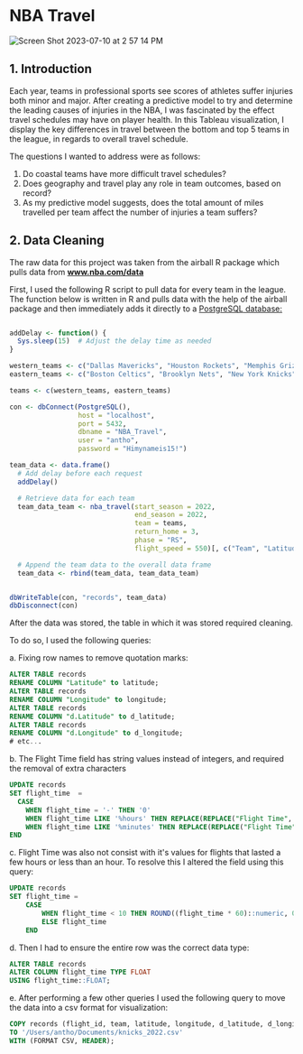 # NBA Travel
![Screen Shot 2023-07-10 at 2 57 14 PM](https://github.com/adc1021/NBA-Travel-/assets/111291271/04993a9a-f49d-4eee-800b-01b2969c44cb)


## 1. Introduction
Each year, teams in professional sports see scores of athletes suffer injuries both minor and major. After creating a predictive model to try and determine the leading causes of injuries in the NBA, I was fascinated by the effect travel schedules may have on player health. In this Tableau visualization, I display the key differences in travel between the bottom and top 5 teams in the league, in regards to overall travel schedule. 

The questions I wanted to address were as follows: 
1. Do coastal teams have more difficult travel schedules?
2. Does geography and travel play any role in team outcomes, based on record?
3. As my predictive model suggests, does the total amount of miles travelled per team affect the number of injuries a team suffers?

## 2. Data Cleaning
The raw data for this project was taken from the airball R package which pulls data from __www.nba.com/data__ 

First, I used the following R script to pull data for every team in the league. The function below is written in R and pulls data with the help of the airball package and then immediately adds it directly to a <ins>PostgreSQL<ins> database: 

```R

addDelay <- function() {
  Sys.sleep(15)  # Adjust the delay time as needed
}

western_teams <- c("Dallas Mavericks", "Houston Rockets", "Memphis Grizzlies", "New Orleans Pelicans", "San Antonio Spurs", "Denver Nuggets", "Minnesota Timberwolves", "Oklahoma City Thunder", "Portland Trail Blazers", "Utah Jazz", "Golden State Warriors", "Los Angeles Clippers", "Los Angeles Lakers", "Phoenix Suns", "Sacramento Kings")
eastern_teams <- c("Boston Celtics", "Brooklyn Nets", "New York Knicks", "Philadelphia 76ers", "Toronto Raptors", "Chicago Bulls", "Cleveland Cavaliers", "Detroit Pistons", "Indiana Pacers", "Milwaukee Bucks", "Atlanta Hawks", "Charlotte Hornets", "Miami Heat", "Orlando Magic", "Washington Wizards")

teams <- c(western_teams, eastern_teams)

con <- dbConnect(PostgreSQL(),
                 host = "localhost",
                 port = 5432,
                 dbname = "NBA_Travel",
                 user = "antho",
                 password = "Himynameis15!")

team_data <- data.frame()
  # Add delay before each request
  addDelay()

  # Retrieve data for each team
  team_data_team <- nba_travel(start_season = 2022,
                               end_season = 2022,
                               team = teams,
                               return_home = 3,
                               phase = "RS",
                               flight_speed = 550)[, c("Team", "Latitude", "Longitude", "d.Latitude", "d.Longitude", "Distance", "Route", "Rest", "Flight Time", "W/L", "Return Home", "Shift (hrs)")]

  # Append the team data to the overall data frame
  team_data <- rbind(team_data, team_data_team)


dbWriteTable(con, "records", team_data)
dbDisconnect(con)

```

After the data was stored, the table in which it was stored required cleaning. 

To do so, I used the following queries: 

a. Fixing row names to remove quotation marks: 
```SQL
ALTER TABLE records
RENAME COLUMN "Latitude" to latitude;
ALTER TABLE records
RENAME COLUMN "Longitude" to longitude;
ALTER TABLE records
RENAME COLUMN "d.Latitude" to d_latitude;
ALTER TABLE records
RENAME COLUMN "d.Longitude" to d_longitude;
# etc...
```

b. The Flight Time field has string values instead of integers, and required the removal of extra characters
```SQL
UPDATE records
SET flight_time  =
  CASE
    WHEN flight_time = '-' THEN '0'
    WHEN flight_time LIKE '%hours' THEN REPLACE(REPLACE("Flight Time", '~', ''), ' hours', '')::numeric
	WHEN flight_time LIKE '%minutes' THEN REPLACE(REPLACE("Flight Time", '~', ''), ' minutes', '')::numeric
END
```

c. Flight Time was also not consist with it's values for flights that lasted a few hours or less than an hour. To resolve this I altered the field using this query: 
```SQL
UPDATE records
SET flight_time =
	CASE
		WHEN flight_time < 10 THEN ROUND((flight_time * 60)::numeric, 0)
		ELSE flight_time
	END
```
d. Then I had to ensure the entire row was the correct data type: 

```SQL
ALTER TABLE records
ALTER COLUMN flight_time TYPE FLOAT
USING flight_time::FLOAT;
```


e. After performing a few other queries I used the following query to move the data into a csv format for visualization: 
```SQL
COPY records (flight_id, team, latitude, longitude, d_latitude, d_longitude, distance, route, rest, flight_time)
TO '/Users/antho/Documents/knicks_2022.csv'
WITH (FORMAT CSV, HEADER);
```

